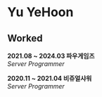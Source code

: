 # Yu YeHoon

## Worked

**2021.08 ~ 2024.03 파우게임즈**  
*Server Programmer*

**2020.11 ~ 2021.04 비쥬얼샤워**  
*Server Programmer*
